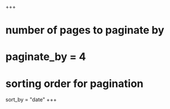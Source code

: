 +++
# number of pages to paginate by
# paginate_by = 4

# sorting order for pagination
sort_by = "date"
+++
